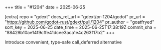 +++
title = "#1204"
date = 2025-06-25

[extra]
repo = "gdext"
docs_rel_url = "gdext/pr-1204/godot"
pr_url = "https://github.com/godot-rust/gdext/pull/1204"
pr_author = "goatfryed"
sort_key = 2025-06-25
date_time = 2025-06-25T17:38:19Z
commit_sha = "88428b10ae14f9cffe41dcee3aca1e4c263f17b2"
+++

Introduce convenient, type-safe call_deferred alternative
